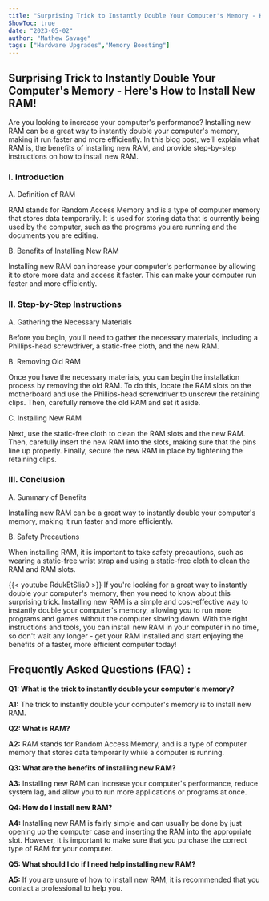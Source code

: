 ```yaml
---
title: "Surprising Trick to Instantly Double Your Computer's Memory - Here's How to Install New RAM!"
ShowToc: true 
date: "2023-05-02"
author: "Mathew Savage" 
tags: ["Hardware Upgrades","Memory Boosting"]
---
```

## Surprising Trick to Instantly Double Your Computer's Memory - Here's How to Install New RAM!

Are you looking to increase your computer's performance? Installing new RAM can be a great way to instantly double your computer's memory, making it run faster and more efficiently. In this blog post, we'll explain what RAM is, the benefits of installing new RAM, and provide step-by-step instructions on how to install new RAM.

### I. Introduction

A. Definition of RAM

RAM stands for Random Access Memory and is a type of computer memory that stores data temporarily. It is used for storing data that is currently being used by the computer, such as the programs you are running and the documents you are editing.

B. Benefits of Installing New RAM

Installing new RAM can increase your computer's performance by allowing it to store more data and access it faster. This can make your computer run faster and more efficiently.

### II. Step-by-Step Instructions

A. Gathering the Necessary Materials

Before you begin, you'll need to gather the necessary materials, including a Phillips-head screwdriver, a static-free cloth, and the new RAM.

B. Removing Old RAM

Once you have the necessary materials, you can begin the installation process by removing the old RAM. To do this, locate the RAM slots on the motherboard and use the Phillips-head screwdriver to unscrew the retaining clips. Then, carefully remove the old RAM and set it aside.

C. Installing New RAM

Next, use the static-free cloth to clean the RAM slots and the new RAM. Then, carefully insert the new RAM into the slots, making sure that the pins line up properly. Finally, secure the new RAM in place by tightening the retaining clips.

### III. Conclusion

A. Summary of Benefits

Installing new RAM can be a great way to instantly double your computer's memory, making it run faster and more efficiently.

B. Safety Precautions

When installing RAM, it is important to take safety precautions, such as wearing a static-free wrist strap and using a static-free cloth to clean the RAM and RAM slots.

{{< youtube RdukEtSlia0 >}} 
If you're looking for a great way to instantly double your computer's memory, then you need to know about this surprising trick. Installing new RAM is a simple and cost-effective way to instantly double your computer's memory, allowing you to run more programs and games without the computer slowing down. With the right instructions and tools, you can install new RAM in your computer in no time, so don't wait any longer - get your RAM installed and start enjoying the benefits of a faster, more efficient computer today!

## Frequently Asked Questions (FAQ) :
**Q1: What is the trick to instantly double your computer's memory?**

**A1:** The trick to instantly double your computer's memory is to install new RAM.

**Q2: What is RAM?**

**A2:** RAM stands for Random Access Memory, and is a type of computer memory that stores data temporarily while a computer is running.

**Q3: What are the benefits of installing new RAM?**

**A3:** Installing new RAM can increase your computer's performance, reduce system lag, and allow you to run more applications or programs at once.

**Q4: How do I install new RAM?**

**A4:** Installing new RAM is fairly simple and can usually be done by just opening up the computer case and inserting the RAM into the appropriate slot. However, it is important to make sure that you purchase the correct type of RAM for your computer.

**Q5: What should I do if I need help installing new RAM?**

**A5:** If you are unsure of how to install new RAM, it is recommended that you contact a professional to help you.





